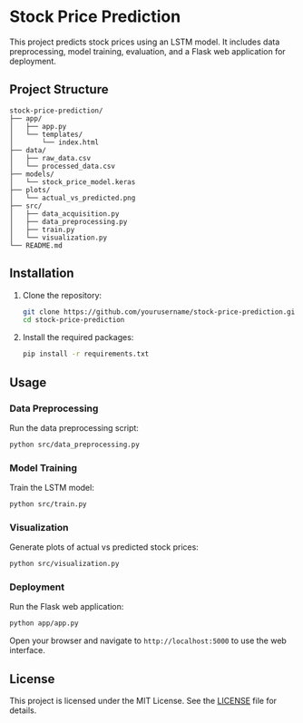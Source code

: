 # Stock Price Prediction

This project predicts stock prices using an LSTM model. It includes data preprocessing, model training, evaluation, and a Flask web application for deployment.

## Project Structure

```
stock-price-prediction/
├── app/
│   ├── app.py
│   └── templates/
│       └── index.html
├── data/
│   ├── raw_data.csv
│   └── processed_data.csv
├── models/
│   └── stock_price_model.keras
├── plots/
│   └── actual_vs_predicted.png
├── src/
│   ├── data_acquisition.py
│   ├── data_preprocessing.py
│   ├── train.py
│   └── visualization.py
└── README.md
```

## Installation

1. Clone the repository:
   ```bash
   git clone https://github.com/yourusername/stock-price-prediction.git
   cd stock-price-prediction
   ```

2. Install the required packages:
   ```bash
   pip install -r requirements.txt
   ```

## Usage

### Data Preprocessing
Run the data preprocessing script:
```bash
python src/data_preprocessing.py
```

### Model Training
Train the LSTM model:
```bash
python src/train.py
```

### Visualization
Generate plots of actual vs predicted stock prices:
```bash
python src/visualization.py
```

### Deployment
Run the Flask web application:
```bash
python app/app.py
```

Open your browser and navigate to `http://localhost:5000` to use the web interface.

## License
This project is licensed under the MIT License. See the [LICENSE](LICENSE) file for details.
